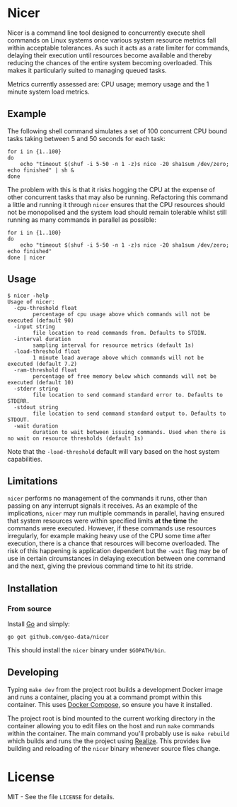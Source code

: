 # Nicer

Nicer is a command line tool designed to concurrently execute shell commands on
Linux systems once various system resource metrics fall within acceptable
tolerances.  As such it acts as a rate limiter for commands, delaying their
execution until resources become available and thereby reducing the chances of
the entire system becoming overloaded.  This makes it particularly suited to
managing queued tasks.

Metrics currently assessed are: CPU usage; memory usage and the 1 minute system
load metrics.

## Example

The following shell command simulates a set of 100 concurrent CPU bound tasks
taking between 5 and 50 seconds for each task:

```
for i in {1..100}
do
    echo "timeout $(shuf -i 5-50 -n 1 -z)s nice -20 sha1sum /dev/zero; echo finished" | sh &
done
```

The problem with this is that it risks hogging the CPU at the expense of other
concurrent tasks that may also be running.  Refactoring this command a little
and running it through `nicer` ensures that the CPU resources should not be
monopolised and the system load should remain tolerable whilst still running as
many commands in parallel as possible:

```
for i in {1..100}
do
    echo "timeout $(shuf -i 5-50 -n 1 -z)s nice -20 sha1sum /dev/zero; echo finished"
done | nicer
```

## Usage

```
$ nicer -help
Usage of nicer:
  -cpu-threshold float
        percentage of cpu usage above which commands will not be executed (default 90)
  -input string
        file location to read commands from. Defaults to STDIN.
  -interval duration
        sampling interval for resource metrics (default 1s)
  -load-threshold float
        1 minute load average above which commands will not be executed (default 7.2)
  -ram-threshold float
        percentage of free memory below which commands will not be executed (default 10)
  -stderr string
        file location to send command standard error to. Defaults to STDERR.
  -stdout string
        file location to send command standard output to. Defaults to STDOUT.
  -wait duration
        duration to wait between issuing commands. Used when there is no wait on resource thresholds (default 1s)

```

Note that the `-load-threshold` default will vary based on the host system
capabilities.

## Limitations

`nicer` performs no management of the commands it runs, other than passing on
any interrupt signals it receives.  As an example of the implications, `nicer`
may run multiple commands in parallel, having ensured that system resources were
within specified limits **at the time** the commands were executed.  However, if
these commands use resources irregularly, for example making heavy use of the
CPU some time after execution, there is a chance that resources will become
overloaded.  The risk of this happening is application dependent but the `-wait`
flag may be of use in certain circumstances in delaying execution between one
command and the next, giving the previous command time to hit its stride.

## Installation

### From source

Install [Go](https://golang.org/) and simply:

```
go get github.com/geo-data/nicer
```

This should install the `nicer` binary under `$GOPATH/bin`.

## Developing

Typing `make dev` from the project root builds a development Docker image and
runs a container, placing you at a command prompt within this container.  This
uses [Docker Compose](https://docs.docker.com/compose/), so ensure you have it
installed.

The project root is bind mounted to the current working directory in the
container allowing you to edit files on the host and run `make` commands within
the container. The main command you'll probably use is `make rebuild` which
builds and runs the the project using
[Realize](https://tockins.github.io/realize/).  This provides live building and
reloading of the `nicer` binary whenever source files change.

# License

MIT - See the file `LICENSE` for details.
